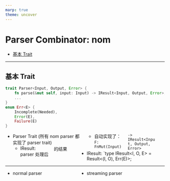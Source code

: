 ```yaml
---
marp: true
theme: uncover
---
```


<style>
.row {
  display: flex;
  flex-direction: row;
  flex-wrap: wrap;
  width: 100%;
}

.column {
  display: flex;
  flex-direction: column;
  flex-basis: 100%;
  flex: 1;
}
</style>

# Parser Combinator: nom

<style scoped>
    ul { columns: 2; width: 90%; }
</style>

- [基本 Trait](#2)

---

## 基本 Trait
```rust
trait Parser<Input, Output, Error> {
    fn parse(&mut self, input: Input) -> IResult<Input, Output, Error>;
    ...
}
enum Err<E> {
    Incomplete(Needed),
    Error(E),
    Failure(E)
}
```

- Parser Trait (所有 nom parser 都实现了 parser trait)
  - IResult: parser 处理后的结果
  - 自动实现了：`F: FnMut(Input) -> IResult<Input, Output, Error>`
- IResult: `type IResult<I, O, E> = Result<(I, O), Err(E)>;


---

- normal parser
- streaming parser
